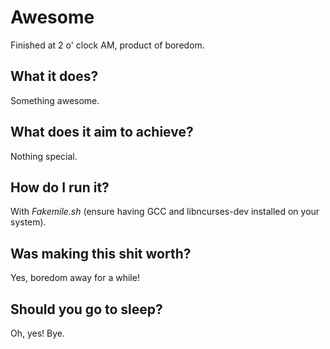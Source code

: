 # Awesome

Finished at 2 o' clock AM, product of boredom.

## What it does?

Something awesome.

## What does it aim to achieve?

Nothing special.

## How do I run it?

With _Fakemile.sh_ <FILE> (ensure having GCC and libncurses-dev installed on your system).

## Was making this shit worth?

Yes, boredom away for a while!

## Should you go to sleep?

Oh, yes! Bye.
